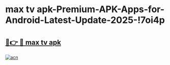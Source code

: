 # max tv apk-Premium-APK-Apps-for-Android-Latest-Update-2025-!7oi4p

# <h2><a href="https://googleone.com">🔗👉 🔴 max tv apk</a></h2>

[![acn](https://github.com/user-attachments/assets/0f9c940e-d8b0-45ae-aac7-cd30a18b3e1c)](https://googleone.com)

